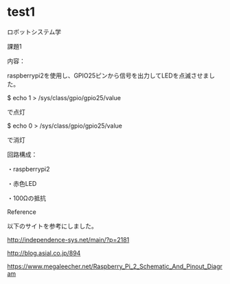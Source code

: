 # test1
ロボットシステム学



課題1

    

内容：

raspberrypi2を使用し、GPIO25ピンから信号を出力してLEDを点滅させました。

$ echo 1 > /sys/class/gpio/gpio25/value

で点灯

$ echo 0 > /sys/class/gpio/gpio25/value

で消灯
  
  
回路構成：

・raspberrypi2

・赤色LED

・100Ωの抵抗

 
 
  

  
Reference

以下のサイトを参考にしました。

http://independence-sys.net/main/?p=2181

http://blog.asial.co.jp/894

https://www.megaleecher.net/Raspberry_Pi_2_Schematic_And_Pinout_Diagram
